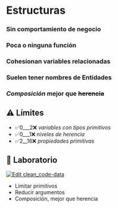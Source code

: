 # Estructuras

### Sin comportamiento de negocio

### Poca o ninguna función

### Cohesionan variables relacionadas

### Suelen tener nombres de Entidades

### _Composición_ mejor que ~~herencia~~

## ⚠️ Límites

- ✅0___2❌ _variables con tipos primitivos_
- ✅0___1❌ _niveles de herencia_
- ✅2__16❌ _propiedades primitivas_

## 📝 Laboratorio

[![Edit clean_code-data](https://codesandbox.io/static/img/play-codesandbox.svg)](https://codesandbox.io/s/cleancode-data-tj1w0?fontsize=14&hidenavigation=1&previewwindow=tests&theme=dark)

- Limitar primitivos
- Reducir argumentos
- Composición, mejor que herencia